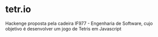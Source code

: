 # tetr.io
Hackenge proposta pela cadeira IF977 - Engenharia de Software, cujo objetivo é desenvolver um jogo de Tetris em Javascript
